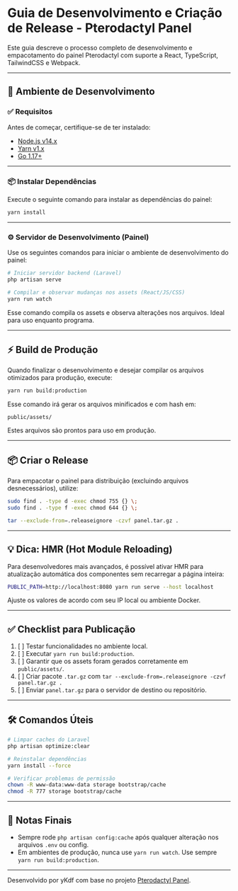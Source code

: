 # Guia de Desenvolvimento e Criação de Release - Pterodactyl Panel

Este guia descreve o processo completo de desenvolvimento e empacotamento do painel Pterodactyl com suporte a React, TypeScript, TailwindCSS e Webpack.

---

## 🧪 Ambiente de Desenvolvimento

### ✅ Requisitos

Antes de começar, certifique-se de ter instalado:

- [Node.js v14.x](https://nodejs.org/en/)
- [Yarn v1.x](https://classic.yarnpkg.com/lang/en/)
- [Go 1.17+](https://golang.org/)

---

### 📦 Instalar Dependências

Execute o seguinte comando para instalar as dependências do painel:

```bash
yarn install
```

---

### ⚙️ Servidor de Desenvolvimento (Painel)

Use os seguintes comandos para iniciar o ambiente de desenvolvimento do painel:

```bash
# Iniciar servidor backend (Laravel)
php artisan serve
```

```bash
# Compilar e observar mudanças nos assets (React/JS/CSS)
yarn run watch
```

Esse comando compila os assets e observa alterações nos arquivos. Ideal para uso enquanto programa.

---

## ⚡ Build de Produção

Quando finalizar o desenvolvimento e desejar compilar os arquivos otimizados para produção, execute:

```bash
yarn run build:production
```

Esse comando irá gerar os arquivos minificados e com hash em:

```
public/assets/
```

Estes arquivos são prontos para uso em produção.

---

## 📦 Criar o Release

Para empacotar o painel para distribuição (excluindo arquivos desnecessários), utilize:

```bash
sudo find . -type d -exec chmod 755 {} \;
sudo find . -type f -exec chmod 644 {} \;

tar --exclude-from=.releaseignore -czvf panel.tar.gz .
```

---

## 💡 Dica: HMR (Hot Module Reloading)

Para desenvolvedores mais avançados, é possível ativar HMR para atualização automática dos componentes sem recarregar a página inteira:

```bash
PUBLIC_PATH=http://localhost:8080 yarn run serve --host localhost
```

Ajuste os valores de acordo com seu IP local ou ambiente Docker.

---

## ✅ Checklist para Publicação

1. [ ] Testar funcionalidades no ambiente local.
2. [ ] Executar `yarn run build:production`.
3. [ ] Garantir que os assets foram gerados corretamente em `public/assets/`.
4. [ ] Criar pacote `.tar.gz` com `tar --exclude-from=.releaseignore -czvf panel.tar.gz .`
5. [ ] Enviar `panel.tar.gz` para o servidor de destino ou repositório.

---

## 🛠 Comandos Úteis

```bash
# Limpar caches do Laravel
php artisan optimize:clear

# Reinstalar dependências
yarn install --force

# Verificar problemas de permissão
chown -R www-data:www-data storage bootstrap/cache
chmod -R 777 storage bootstrap/cache
```

---

## 🧠 Notas Finais

- Sempre rode `php artisan config:cache` após qualquer alteração nos arquivos `.env` ou config.
- Em ambientes de produção, nunca use `yarn run watch`. Use sempre `yarn run build:production`.

---

Desenvolvido por yKdf com base no projeto [Pterodactyl Panel](https://github.com/pterodactyl/panel).

